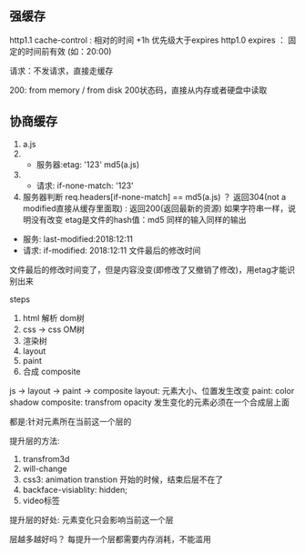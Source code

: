 ## 强缓存
  http1.1 cache-control : 相对的时间 +1h 优先级大于expires
  http1.0 expires ： 固定的时间前有效 (如：20:00)

  请求：不发请求，直接走缓存

  200: from memory / from disk 200状态码，直接从内存或者硬盘中读取

## 协商缓存
 1. a.js
  2. - 服务器:etag: '123'   md5(a.js)
  3. - 请求: if-none-match: '123'
  4. 服务器判断 req.headers[if-none-match] == md5(a.js) ？ 返回304(not a modified直接从缓存里面取) : 返回200(返回最新的资源)
  如果字符串一样，说明没有改变
  etag是文件的hash值：md5
  同样的输入同样的输出

  - 服务: last-modified:2018:12:11
  - 请求: if-modified: 2018:12:11
  文件最后的修改时间

  文件最后的修改时间变了，但是内容没变(即修改了又撤销了修改)，用etag才能识别出来

  steps
  1. html 解析 dom树
  2. css -> css OM树
  3. 渲染树
  4. layout
  5. paint
  6. 合成 composite

  js -> layout -> paint -> composite
   layout: 元素大小、位置发生改变 
   paint: color shadow
   composite: transfrom opacity 发生变化的元素必须在一个合成层上面

   都是:针对元素所在当前这一个层的

 提升层的方法:
 1. transfrom3d
 2. will-change
 3. css3: animation transtion 开始的时候，结束后层不在了
 4. backface-visiablity: hidden;
 5. video标签

提升层的好处:
  元素变化只会影响当前这一个层

层越多越好吗？
  每提升一个层都需要内存消耗，不能滥用